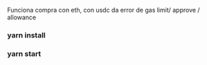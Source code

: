 Funciona compra con eth, con usdc da error de gas limit/ approve / allowance

### yarn install

### yarn start
